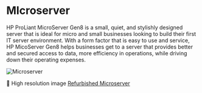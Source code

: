 
# MIcroserver



HP ProLiant MicroServer Gen8 is a small, quiet, and stylishly designed server that is ideal for micro and small businesses looking to build
their first IT server environment. With a form factor that is easy to use and service, HP MicoServer Gen8 helps businesses get to a server
that provides better and secured access to data, more efficiency in operations, while driving down their operating expenses.





 ![Microserver](images/microserver.png)

:pencil: High resolution image [Refurbished Microserver](https://raw.githubusercontent.com/quantiota/AI-Agent-Farm/master/doc/it-admin/hardware/images/microserver.png)
